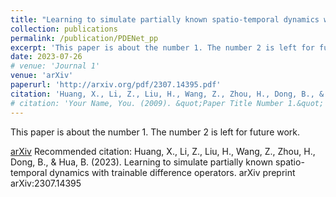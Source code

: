 ```yaml
---
title: "Learning to simulate partially known spatio-temporal dynamics with trainable difference operators"
collection: publications
permalink: /publication/PDENet_pp
excerpt: 'This paper is about the number 1. The number 2 is left for future work.'
date: 2023-07-26
# venue: 'Journal 1'
venue: 'arXiv'
paperurl: 'http://arxiv.org/pdf/2307.14395.pdf'
citation: 'Huang, X., Li, Z., Liu, H., Wang, Z., Zhou, H., Dong, B., & Hua, B. (2023). Learning to simulate partially known spatio-temporal dynamics with trainable difference operators. arXiv preprint arXiv:2307.14395'
# citation: 'Your Name, You. (2009). &quot;Paper Title Number 1.&quot; <i>Journal 1</i>. 1(1).'
---
```

This paper is about the number 1. The number 2 is left for future work.

[arXiv](http://arxiv.org/pdf/2307.14395.pdf)
Recommended citation: Huang, X., Li, Z., Liu, H., Wang, Z., Zhou, H., Dong, B., & Hua, B. (2023). Learning to simulate partially known spatio-temporal dynamics with trainable difference operators. arXiv preprint arXiv:2307.14395
<!-- Recommended citation: Your Name, You. (2009). "Paper Title Number 1." <i>Journal 1</i>. 1(1). -->